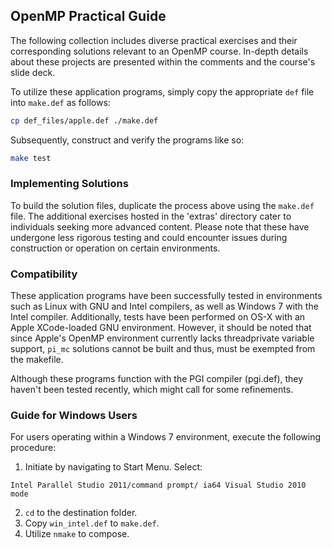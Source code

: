 ## OpenMP Practical Guide

The following collection includes diverse practical exercises and their corresponding solutions relevant to an OpenMP course. In-depth details about these projects are presented within the comments and the course's slide deck.

To utilize these application programs, simply copy the appropriate `def` file into `make.def` as follows:

```sh
cp def_files/apple.def ./make.def
```

Subsequently, construct and verify the programs like so:

```sh
make test
```

### Implementing Solutions

To build the solution files, duplicate the process above using the `make.def` file. The additional exercises hosted in the 'extras' directory cater to individuals seeking more advanced content. Please note that these have undergone less rigorous testing and could encounter issues during construction or operation on certain environments.

### Compatibility

These application programs have been successfully tested in environments such as Linux with GNU and Intel compilers, as well as Windows 7 with the Intel compiler. Additionally, tests have been performed on OS-X with an Apple XCode-loaded GNU environment. However, it should be noted that since Apple's OpenMP environment currently lacks threadprivate variable support, `pi_mc` solutions cannot be built and thus, must be exempted from the makefile.

Although these programs function with the PGI compiler (pgi.def), they haven't been tested recently, which might call for some refinements.

### Guide for Windows Users

For users operating within a Windows 7 environment, execute the following procedure:

1. Initiate by navigating to Start Menu. Select:

```   
Intel Parallel Studio 2011/command prompt/ ia64 Visual Studio 2010 mode
```

2. `cd` to the destination folder.
3. Copy `win_intel.def` to `make.def`.
4. Utilize `nmake` to compose.

<br>